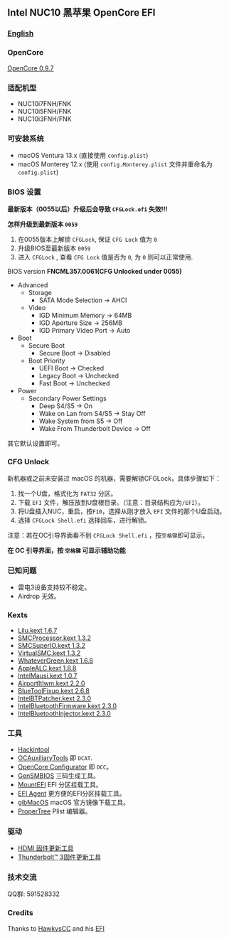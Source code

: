 
## Intel NUC10 黑苹果 OpenCore EFI

### [English](README.md)

### OpenCore

[OpenCore 0.9.7](https://github.com/acidanthera/OpenCorePkg)


### 适配机型

- NUC10i7FNH/FNK
- NUC10i5FNH/FNK
- NUC10i3FNH/FNK


### 可安装系统

- macOS Ventura 13.x (直接使用 `config.plist`)
- macOS Monterey 12.x (使用 `config.Monterey.plist` 文件并重命名为 `config.plist`)


### BIOS 设置

**最新版本（0055以后）升级后会导致 `CFGLock.efi` 失效!!!** 

**怎样升级到最新版本 `0059`** 
1. 在0055版本上解锁 `CFGLock`, 保证 `CFG Lock` 值为 `0` 
2. 升级BIOS至最新版本 `0059` 
3. 进入 `CFGLock` , 查看 `CFG Lock` 值是否为 `0`, 为 `0` 则可以正常使用. 


BIOS version **FNCML357.0061(CFG Unlocked under 0055)**

+ Advanced
  - Storage
    * SATA Mode Selection -> AHCI
  - Video
    * IGD Minimum Memory -> 64MB
    * IGD Aperture Size -> 256MB
    * IGD Primary Video Port -> Auto
+ Boot 
  - Secure Boot
    * Secure Boot -> Disabled
  - Boot Priority
    * UEFI Boot -> Checked
    * Legacy Boot -> Unchecked
    * Fast Boot -> Unchecked
+ Power
  - Secondary Power Settings
    * Deep S4/S5 -> On
    * Wake on Lan from S4/S5 -> Stay Off
    * Wake System from S5 -> Off
    * Wake From Thunderbolt Device -> Off

其它默认设置即可。


### CFG Unlock

新机器或之前未安装过 macOS 的机器，需要解锁CFGLock，具体步骤如下：

1. 找一个U盘，格式化为 `FAT32` 分区。
2. 下载 `EFI` 文件，解压放到U盘根目录。（注意：目录结构应为`/EFI`）。
3. 将U盘插入NUC，重启，按`F10`，选择从刚才放入 `EFI` 文件的那个U盘启动。 
4. 选择 `CFGLock Shell.efi` 选择回车，进行解锁。

注意：若在OC引导界面看不到 `CFGLock Shell.efi` ，按`空格键`即可显示。


**在 OC 引导界面，按 `空格键` 可显示辅助功能**


### 已知问题

- 雷电3设备支持较不稳定。
- Airdrop 无效。


### Kexts

- [Lilu.kext 1.6.7](https://github.com/acidanthera/Lilu)
- [SMCProcessor.kext 1.3.2](https://github.com/acidanthera/VirtualSMC)
- [SMCSuperIO.kext 1.3.2](https://github.com/acidanthera/VirtualSMC)
- [VirtualSMC.kext 1.3.2](https://github.com/acidanthera/VirtualSMC)
- [WhateverGreen.kext 1.6.6](https://github.com/acidanthera/WhateverGreen)
- [AppleALC.kext 1.8.8](https://github.com/acidanthera/AppleALC)
- [IntelMausi.kext 1.0.7](https://github.com/acidanthera/IntelMausi)
- [AirportItlwm.kext 2.2.0](https://github.com/OpenIntelWireless/itlwm)
- [BlueToolFixup.kext 2.6.8](https://github.com/acidanthera/BrcmPatchRAM)
- [IntelBTPatcher.kext 2.3.0](https://github.com/OpenIntelWireless/IntelBluetoothFirmware)
- [IntelBluetoothFirmware.kext 2.3.0](https://github.com/OpenIntelWireless/IntelBluetoothFirmware)
- [IntelBluetoothInjector.kext 2.3.0](https://github.com/OpenIntelWireless/IntelBluetoothFirmware)


### 工具

- [Hackintool](https://github.com/headkaze/Hackintool) 
- [OCAuxiliaryTools](https://github.com/ic005k/OCAuxiliaryTools) 即 `OCAT`.
- [OpenCore Configurator](https://mackie100projects.altervista.org/opencore-configurator/) 即 `OCC`。
- [GenSMBIOS](https://github.com/corpnewt/GenSMBIOS) 三码生成工具。
- [MountEFI](https://github.com/corpnewt/MountEFI) EFI 分区挂载工具。
- [EFI Agent](https://github.com/headkaze/EFI-Agent) 更方便的EFI分区挂载工具。
- [gibMacOS](https://github.com/corpnewt/gibMacOS) macOS 官方镜像下载工具。
- [ProperTree](https://github.com/corpnewt/ProperTree) Plist 编辑器。


### 驱动

- [HDMI 固件更新工具](https://www.intel.cn/content/www/cn/zh/download/19639/intel-hdmi-firmware-update-tool-for-intel-nuc10i3fn-nuc10i5fn-nuc10i7fn-products.html)
- [Thunderbolt™ 3固件更新工具](https://www.intel.cn/content/www/cn/zh/download/19794/thunderbolt-3-firmware-update-tool-for-nuc10ixfn.html)


### 技术交流

QQ群: 591528332


### Credits

Thanks to [HawkysCC](https://github.com/HawkysCC) and his [EFI](https://github.com/HawkysCC/Hackintosh-NUC10i7)
